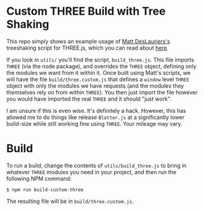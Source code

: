 # Custom THREE Build with Tree Shaking

This repo simply shows an example usage of [Matt DesLauriers's](https://github.com/mattdesl) treeshaking script for THREE.js, which you can read about [here](https://github.com/mattdesl/threejs-tree-shake).

If you look in `utils/` you'll find the script, `build_three.js`. This file imports `THREE` (via the node package), and overrides the `THREE` object, defining only the modules we want from it within it. Once built using Matt's scripts, we will have the file `build/three.custom.js` that defines a `window` level `THREE` object with only the modules we have requests (and the modules they themselves rely on from within `THREE`). You then just import the file however you would have imported the real `THREE` and it should "just work".

I am unsure if this is even wise. It's definitely a hack. However, this has allowed me to do things like release `Blotter.js` at a significantly lower build-size while still working fine using `THREE`. Your mileage may vary.


# Build

To run a build, change the contents of `utils/build_three.js` to bring in whatever `THREE` modules you need in your project, and then run the following NPM command:

```
$ npm run build-custom-three
```

The resulting file will be in `build/three.custom.js`.

